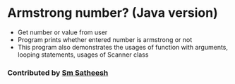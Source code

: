 # Armstrong number? (Java version)
* Get number or value from user <br/>
* Program prints whether entered number is armstrong or not <br />
* This program also demonstrates the usages of function with arguments, looping statements, usages of Scanner class <br />

### Contributed by [Sm Satheesh](https://github.com/smsatheesh)
